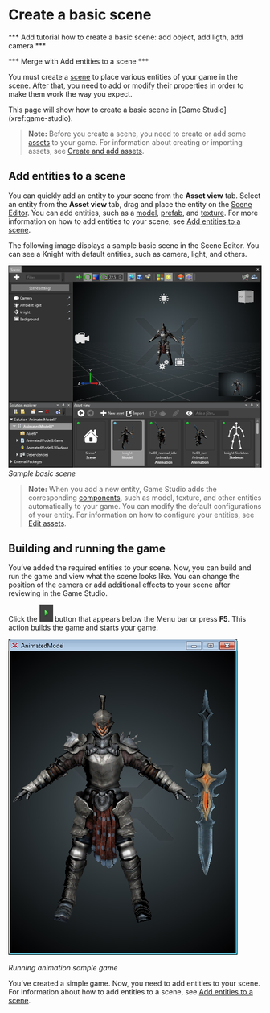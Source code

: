 # Create a basic scene

*** Add tutorial how to create a basic scene: add object, add ligth, add camera ***

*** Merge with Add entities to a scene ***

You must create a [scene](xref:scene) to place various entities of your game in the scene. After that, you need to add or modify their properties in order to make them work the way you expect.

This page will show how to create a basic scene in [Game Studio] (xref:game-studio).

>**Note:** Before you create a scene, you need to create or add some [assets](xref:asset) to your game. For information about creating or importing assets, see [Create and add assets](create-and-add-assets.md).

## Add entities to a scene

You can quickly add an entity to your scene from the **Asset view** tab. Select an entity from the **Asset view** tab, drag and place the entity on the [Scene Editor](xref:scene-editor). You can add entities, such as a [model](xref:model), [prefab](xref:prefab), and [texture](xref:texture). For more information on how to add entities to your scene, see [Add entities to a scene](add-entities-to-a-scene.md).

The following image displays a sample basic scene in the Scene Editor. You can see a Knight with default entities, such as camera, light, and others.

   ![Sample basic scene](media/create-a-basic-scene-sample-scene.png)
   _Sample basic scene_

>**Note:** When you add a new entity, Game Studio adds the corresponding [components](xref:component), such as model, texture, and other entities automatically to your game. You can modify the default configurations of your entity. For information on how to configure your entities, see [Edit assets](edit-assets.md).

## Building and running the game

You’ve added the required entities to your scene. Now, you can build and run the game and view what the scene looks like. You can change the position of the camera or add additional effects to your scene after reviewing in the Game Studio.

Click the ![Play button](media/create-a-basic-scene-play-button.png) button that appears below the Menu bar or press **F5**. This action builds the game and starts your game.

   ![Executed game scene](media/create-a-basic-scene-executed-scene.png)

   _Running animation sample game_

You’ve created a simple game. Now, you need to add entities to your scene. For information about how to add entities to a scene, see [Add entities to a scene](add-entities-to-a-scene.md).
